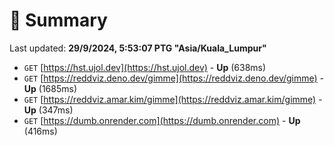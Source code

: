 # 📖 Summary
Last updated: **29/9/2024, 5:53:07 PTG "Asia/Kuala_Lumpur"**

- `GET` [https://hst.ujol.dev](https://hst.ujol.dev) - **Up** (638ms)
- `GET` [https://reddviz.deno.dev/gimme](https://reddviz.deno.dev/gimme) - **Up** (1685ms)
- `GET` [https://reddviz.amar.kim/gimme](https://reddviz.amar.kim/gimme) - **Up** (347ms)
- `GET` [https://dumb.onrender.com](https://dumb.onrender.com) - **Up** (416ms)
